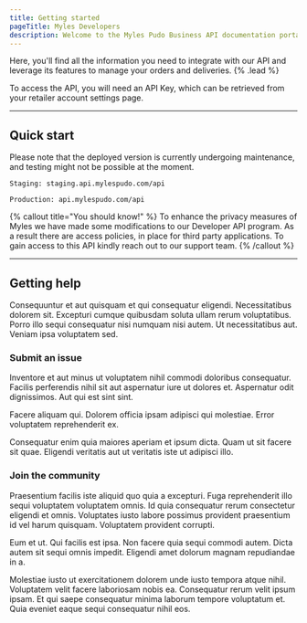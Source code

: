 ```yaml
---
title: Getting started
pageTitle: Myles Developers
description: Welcome to the Myles Pudo Business API documentation portal!.
---
```


Here, you'll find all the information you need to integrate with our API and leverage its features to manage your orders and deliveries. {% .lead %}

To access the API, you will need an API Key, which can be retrieved from your retailer account settings page.

---

## Quick start

Please note that the deployed version is currently undergoing maintenance, and testing might not be possible at the moment.

```shell
Staging: staging.api.mylespudo.com/api
```

```shell
Production: api.mylespudo.com/api
```

{% callout title="You should know!" %}
To enhance the privacy measures of Myles we have made some modifications to our Developer API program. As a result there are access policies, in place for third party applications. To gain access to this API kindly reach out to our support team.
{% /callout %}

---

## Getting help

Consequuntur et aut quisquam et qui consequatur eligendi. Necessitatibus dolorem sit. Excepturi cumque quibusdam soluta ullam rerum voluptatibus. Porro illo sequi consequatur nisi numquam nisi autem. Ut necessitatibus aut. Veniam ipsa voluptatem sed.

### Submit an issue

Inventore et aut minus ut voluptatem nihil commodi doloribus consequatur. Facilis perferendis nihil sit aut aspernatur iure ut dolores et. Aspernatur odit dignissimos. Aut qui est sint sint.

Facere aliquam qui. Dolorem officia ipsam adipisci qui molestiae. Error voluptatem reprehenderit ex.

Consequatur enim quia maiores aperiam et ipsum dicta. Quam ut sit facere sit quae. Eligendi veritatis aut ut veritatis iste ut adipisci illo.

### Join the community

Praesentium facilis iste aliquid quo quia a excepturi. Fuga reprehenderit illo sequi voluptatem voluptatem omnis. Id quia consequatur rerum consectetur eligendi et omnis. Voluptates iusto labore possimus provident praesentium id vel harum quisquam. Voluptatem provident corrupti.

Eum et ut. Qui facilis est ipsa. Non facere quia sequi commodi autem. Dicta autem sit sequi omnis impedit. Eligendi amet dolorum magnam repudiandae in a.

Molestiae iusto ut exercitationem dolorem unde iusto tempora atque nihil. Voluptatem velit facere laboriosam nobis ea. Consequatur rerum velit ipsum ipsam. Et qui saepe consequatur minima laborum tempore voluptatum et. Quia eveniet eaque sequi consequatur nihil eos.
